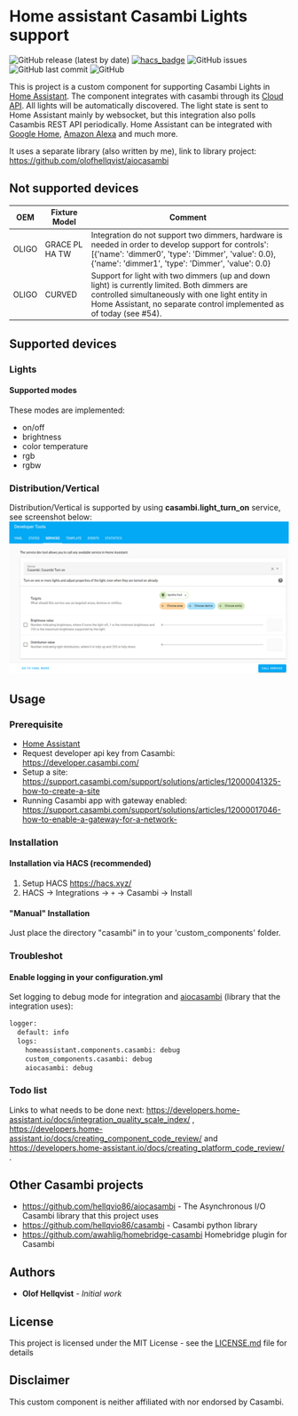 # Home assistant Casambi Lights support

![GitHub release (latest by date)](https://img.shields.io/github/v/release/hellqvio86/home_assistant_casambi)
[![hacs_badge](https://img.shields.io/badge/HACS-Default-41BDF5.svg)](https://github.com/hacs/integration)
![GitHub issues](https://img.shields.io/github/issues-raw/hellqvio86/home_assistant_casambi)
![GitHub last commit](https://img.shields.io/github/last-commit/hellqvio86/aiocasambi)
![GitHub](https://img.shields.io/github/license/hellqvio86/home_assistant_casambi)

This is project is a custom component for supporting Casambi Lights in [Home Assistant](https://www.home-assistant.io/). The component integrates with casambi through its [Cloud API](https://developer.casambi.com/). All lights will be automatically discovered. The light state is sent to Home Assistant mainly by websocket, but this integration also polls Casambis REST API periodically. Home Assistant can be integrated with [Google Home](https://www.home-assistant.io/integrations/google_assistant/), [Amazon Alexa](https://www.home-assistant.io/integrations/alexa/) and much more.

It uses a separate library (also written by me), link to library project:
https://github.com/olofhellqvist/aiocasambi

## Not supported devices

| OEM   | Fixture Model  | Comment                                                                                                                                                                                                                 |
| ----- | -------------- | ----------------------------------------------------------------------------------------------------------------------------------------------------------------------------------------------------------------------- |
| OLIGO | GRACE PL HA TW | Integration do not support two dimmers, hardware is needed in order to develop support for controls': [{'name': 'dimmer0', 'type': 'Dimmer', 'value': 0.0}, {'name': 'dimmer1', 'type': 'Dimmer', 'value': 0.0}         |
| OLIGO | CURVED         | Support for light with two dimmers (up and down light) is currently limited. Both dimmers are controlled simultaneously with one light entity in Home Assistant, no separate control implemented as of today (see #54). |

## Supported devices

### Lights

#### Supported modes

These modes are implemented:

- on/off
- brightness
- color temperature
- rgb
- rgbw

### Distribution/Vertical

Distribution/Vertical is supported by using **casambi.light_turn_on** service, see screenshot below:
![Screenshot](/misc/docs/images/screenshot_casambi_turn_on_light_service.png)

## Usage

### Prerequisite

- [Home Assistant](https://www.home-assistant.io/)
- Request developer api key from Casambi: https://developer.casambi.com/
- Setup a site: https://support.casambi.com/support/solutions/articles/12000041325-how-to-create-a-site
- Running Casambi app with gateway enabled: https://support.casambi.com/support/solutions/articles/12000017046-how-to-enable-a-gateway-for-a-network-

### Installation

#### Installation via HACS (recommended)

1. Setup HACS https://hacs.xyz/
2. HACS -> Integrations -> `+` -> Casambi -> Install

#### "Manual" Installation

Just place the directory "casambi" in to your 'custom_components' folder.

### Troubleshot

#### Enable logging in your configuration.yml

Set logging to debug mode for integration and [aiocasambi](https://github.com/hellqvio86/aiocasambi) (library that the integration uses):

```
logger:
  default: info
  logs:
    homeassistant.components.casambi: debug
    custom_components.casambi: debug
    aiocasambi: debug
```

### Todo list

Links to what needs to be done next: https://developers.home-assistant.io/docs/integration_quality_scale_index/ , https://developers.home-assistant.io/docs/creating_component_code_review/ and https://developers.home-assistant.io/docs/creating_platform_code_review/ .

## Other Casambi projects

- https://github.com/hellqvio86/aiocasambi - The Asynchronous I/O Casambi library that this project uses
- https://github.com/hellqvio86/casambi - Casambi python library
- https://github.com/awahlig/homebridge-casambi Homebridge plugin for Casambi

## Authors

- **Olof Hellqvist** - _Initial work_

## License

This project is licensed under the MIT License - see the [LICENSE.md](LICENSE.md) file for details

## Disclaimer

This custom component is neither affiliated with nor endorsed by Casambi.

